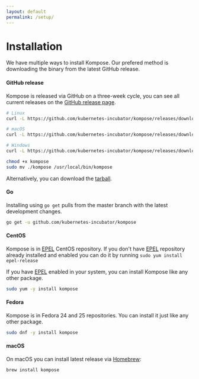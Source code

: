 ```yaml
---
layout: default
permalink: /setup/
---
```


# Installation

We have multiple ways to install Kompose. Our prefered method is downloading the binary from the latest GitHub release.

#### GitHub release

Kompose is released via GitHub on a three-week cycle, you can see all current releases on the [GitHub release page](https://github.com/kubernetes-incubator/kompose/releases).

```sh
# Linux 
curl -L https://github.com/kubernetes-incubator/kompose/releases/download/v0.6.0/kompose-linux-amd64 -o kompose

# macOS
curl -L https://github.com/kubernetes-incubator/kompose/releases/download/v0.6.0/kompose-darwin-amd64 -o kompose

# Windows
curl -L https://github.com/kubernetes-incubator/kompose/releases/download/v0.6.0/kompose-windows-amd64.exe -o kompose.exe

chmod +x kompose
sudo mv ./kompose /usr/local/bin/kompose
```

Alternatively, you can download the [tarball](https://github.com/kubernetes-incubator/kompose/releases).

#### Go

Installing using `go get` pulls from the master branch with the latest development changes.

```sh
go get -u github.com/kubernetes-incubator/kompose
```

#### CentOS

Kompose is in [EPEL](https://fedoraproject.org/wiki/EPEL) CentOS repository.
If you don't have [EPEL](https://fedoraproject.org/wiki/EPEL) repository already installed and enabled you can do it by running  `sudo yum install epel-release`

If you have [EPEL](https://fedoraproject.org/wiki/EPEL) enabled in your system, you can install Kompose like any other package.
```bash
sudo yum -y install kompose
```

#### Fedora
Kompose is in Fedora 24 and 25 repositories. You can install it just like any other package.

```bash
sudo dnf -y install kompose
```

#### macOS
On macOS you can install latest release via [Homebrew](https://brew.sh):

```bash
brew install kompose

```
